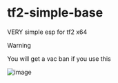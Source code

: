 # tf2-simple-base
 VERY simple esp for tf2 x64

> [!WARNING]
> You will get a vac ban if you use this
 
![image](https://github.com/pa1n-dev/tf2-simple-base/assets/74207477/1f3ae1e1-9b3c-4c69-b219-ab3ceaccf26f)
